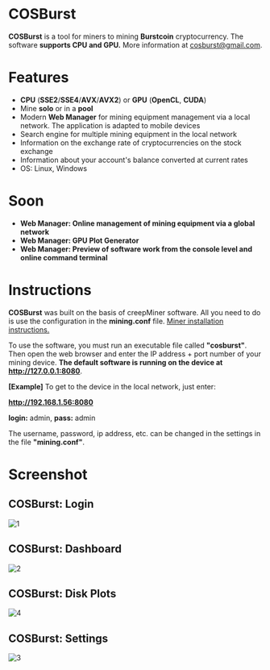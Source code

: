 # COSBurst
**COSBurst** is a tool for miners to mining **Burstcoin** cryptocurrency. The software **supports CPU and GPU.** More information at cosburst@gmail.com. 

# Features

- **CPU** (__SSE2__/__SSE4__/__AVX__/__AVX2__) or **GPU** (__OpenCL__, __CUDA__)
- Mine **solo** or in a **pool**
- Modern **Web Manager** for mining equipment management via a local network. The application is adapted to mobile devices
- Search engine for multiple mining equipment in the local network
- Information on the exchange rate of cryptocurrencies on the stock exchange
- Information about your account's balance converted at current rates
- OS: Linux, Windows

# Soon

- **Web Manager: Online management of mining equipment via a global network**
- **Web Manager: GPU Plot Generator**
- **Web Manager: Preview of software work from the console level and online command terminal**

# Instructions

**COSBurst** was built on the basis of creepMiner software. All you need to do is use the configuration in the **mining.conf** file. [Miner installation instructions.](https://github.com/Creepsky/creepMiner/wiki/Setting-up-the-miner)

To use the software, you must run an executable file called **"cosburst"**. Then open the web browser and enter the IP address + port number of your mining device. **The default software is running on the device at http://127.0.0.1:8080**.


**[Example]** To get to the device in the local network, just enter:

**http://192.168.1.56:8080**

**login:** admin, **pass:** admin

The username, password, ip address, etc. can be changed in the settings in the file **"mining.conf"**.


# Screenshot

## COSBurst: Login
![1](https://user-images.githubusercontent.com/38781791/39360131-404a6014-4a1d-11e8-9d95-0f77e78e0bcc.jpg)

## COSBurst: Dashboard
![2](https://user-images.githubusercontent.com/38781791/39360296-014254a2-4a1e-11e8-94b6-89298df3242a.jpg)

## COSBurst: Disk Plots
![4](https://user-images.githubusercontent.com/38781791/39360464-aa876534-4a1e-11e8-9269-b9c09344bde3.jpg)

## COSBurst: Settings
![3](https://user-images.githubusercontent.com/38781791/39360389-5a7b8cf0-4a1e-11e8-8550-56f249863f73.jpg)

